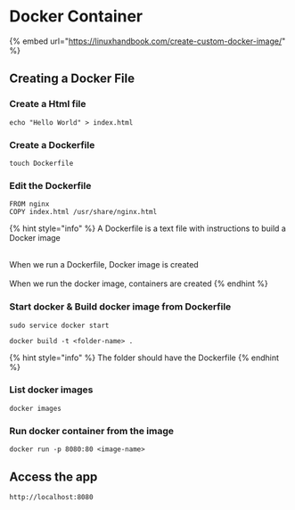 # Docker Container

{% embed url="https://linuxhandbook.com/create-custom-docker-image/" %}

## Creating a Docker File

### Create a Html file

```
echo "Hello World" > index.html
```

### Create a Dockerfile

```
touch Dockerfile
```

### Edit the Dockerfile

```
FROM nginx
COPY index.html /usr/share/nginx.html
```

{% hint style="info" %}
A Dockerfile is a text file with instructions to build a Docker image

\
When we run a Dockerfile, Docker image is created\
\
When we run the docker image, containers are created
{% endhint %}

### Start docker & Build docker image from Dockerfile

```
sudo service docker start
```

```
docker build -t <folder-name> .
```

{% hint style="info" %}
The folder should have the Dockerfile
{% endhint %}

### List docker images

```
docker images
```

### Run docker container from the image

```
docker run -p 8080:80 <image-name>
```

## Access the app

```
http://localhost:8080
```

